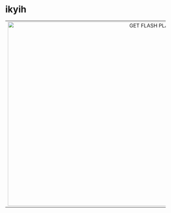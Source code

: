 # ikyih
 <div>
            <table width="100%" height="100%">
                <tr>
                    <td  align="center" valign="top">
                           <object type="application/x-shockwave-flash" id="stage" data="misnowdriftland_final.swf" width="900" height="578">
                            <param name="allowScriptAccess" value="sameDomain" />
                            <param name="movie" value="misnowdriftland_final.swf" />
                            <param name="quality" value="high" />
                            <param name="menu" value="false" />
                                   <a target="_blank" href="https://ruffle.rs/#downloads"><img src="img/noflash.jpg" alt="GET FLASH PLAYER" height="578" width="900" border="0" /></a>
                        </object>
                    </td>
                </tr>
            </table>
        </div>
        
